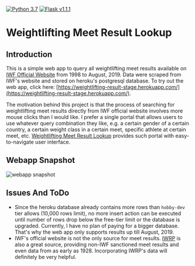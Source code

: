 [![Python 3.7](https://img.shields.io/badge/python-3.7-blue.svg)](https://www.python.org/downloads/release/python-370/) [![Flask v1.1.1](https://img.shields.io/badge/flask-v1.1.1-blue)](http://flask.palletsprojects.com/en/1.1.x/)

# Weightlifting Meet Result Lookup

## Introduction
This is a simple web app to query all weightlifting meet results available on [IWF Official Website](https://www.iwf.net) from 1998 to August, 2019. Data were scraped from IWF's website and stored on heroku's postgresql database. To try out the web app, click here: [https://weightlifting-result-stage.herokuapp.com/](https://weightlifting-result-stage.herokuapp.com/).

The motivation behind this project is that the process of searching for weightlifting meet results directly from IWF official website involves more mouse clicks than I would like. I prefer a single portal that allows users to use whatever query combination they like, e.g. a certain gender of a certain country, a certain weight class in a certain meet, specific athlete at certain meet, etc. [Weightlifting Meet Result Lookup](https://weightlifting-result-stage.herokuapp.com/) provides such portal with easy-to-navigate user interface.

## Webapp Snapshot
![webapp snapshot]()

## Issues And ToDo
* Since the heroku database already contains more rows than `hobby-dev` tier allows (10,000 rows limit), no more insert action can be executed until number of rows drop below the free-tier limit or the database is upgraded. Currently, I have no plan of paying for a bigger database. That's why the web app only supports results up till August, 2019.
* IWF's official website is not the only source for meet results. [IWRP](http://iwrp.net/events) is also a great source, providing non-IWF sanctioned meet results and even data from as early as 1928. Incorporating IWRP's data will definitely be very helpful.

